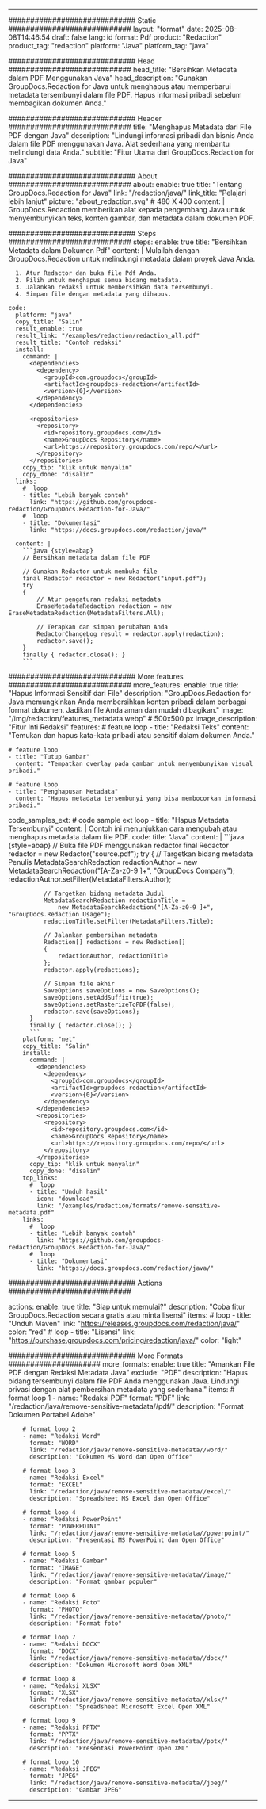 
---
############################# Static ############################
layout: "format"
date:  2025-08-08T14:46:54
draft: false
lang: id
format: Pdf
product: "Redaction"
product_tag: "redaction"
platform: "Java"
platform_tag: "java"

############################# Head ############################
head_title: "Bersihkan Metadata dalam PDF Menggunakan Java"
head_description: "Gunakan GroupDocs.Redaction for Java untuk menghapus atau memperbarui metadata tersembunyi dalam file PDF. Hapus informasi pribadi sebelum membagikan dokumen Anda."

############################# Header ############################
title: "Menghapus Metadata dari File PDF dengan Java" 
description: "Lindungi informasi pribadi dan bisnis Anda dalam file PDF menggunakan Java. Alat sederhana yang membantu melindungi data Anda."
subtitle: "Fitur Utama dari GroupDocs.Redaction for Java" 

############################# About ############################
about:
    enable: true
    title: "Tentang GroupDocs.Redaction for Java"
    link: "/redaction/java/"
    link_title: "Pelajari lebih lanjut"
    picture: "about_redaction.svg" # 480 X 400
    content: |
       GroupDocs.Redaction memberikan alat kepada pengembang Java untuk menyembunyikan teks, konten gambar, dan metadata dalam dokumen PDF.

############################# Steps ############################
steps:
    enable: true
    title: "Bersihkan Metadata dalam Dokumen Pdf"
    content: |
      Mulailah dengan GroupDocs.Redaction untuk melindungi metadata dalam proyek Java Anda.
      
      1. Atur Redactor dan buka file Pdf Anda.
      2. Pilih untuk menghapus semua bidang metadata.
      3. Jalankan redaksi untuk membersihkan data tersembunyi.
      4. Simpan file dengan metadata yang dihapus.
   
    code:
      platform: "java"
      copy_title: "Salin"
      result_enable: true
      result_link: "/examples/redaction/redaction_all.pdf"
      result_title: "Contoh redaksi"
      install:
        command: |
          <dependencies>
            <dependency>
              <groupId>com.groupdocs</groupId>
              <artifactId>groupdocs-redaction</artifactId>
              <version>{0}</version>
            </dependency>
          </dependencies>

          <repositories>
            <repository>
              <id>repository.groupdocs.com</id>
              <name>GroupDocs Repository</name>
              <url>https://repository.groupdocs.com/repo/</url>
            </repository>
          </repositories>
        copy_tip: "klik untuk menyalin"
        copy_done: "disalin"
      links:
        #  loop
        - title: "Lebih banyak contoh"
          link: "https://github.com/groupdocs-redaction/GroupDocs.Redaction-for-Java/"
        #  loop
        - title: "Dokumentasi"
          link: "https://docs.groupdocs.com/redaction/java/"
          
      content: |
        ```java {style=abap}
        // Bersihkan metadata dalam file PDF

        // Gunakan Redactor untuk membuka file
        final Redactor redactor = new Redactor("input.pdf");
        try
        {
            // Atur pengaturan redaksi metadata
            EraseMetadataRedaction redaction = new EraseMetadataRedaction(MetadataFilters.All);

            // Terapkan dan simpan perubahan Anda
            RedactorChangeLog result = redactor.apply(redaction);
            redactor.save();
        }
        finally { redactor.close(); }
        ```            


############################# More features ############################
more_features:
  enable: true
  title: "Hapus Informasi Sensitif dari File"
  description: "GroupDocs.Redaction for Java memungkinkan Anda membersihkan konten pribadi dalam berbagai format dokumen. Jadikan file Anda aman dan mudah dibagikan."
  image: "/img/redaction/features_metadata.webp" # 500x500 px
  image_description: "Fitur Inti Redaksi"
  features:
    # feature loop
    - title: "Redaksi Teks"
      content: "Temukan dan hapus kata-kata pribadi atau sensitif dalam dokumen Anda."

    # feature loop
    - title: "Tutup Gambar"
      content: "Tempatkan overlay pada gambar untuk menyembunyikan visual pribadi."

    # feature loop
    - title: "Penghapusan Metadata"
      content: "Hapus metadata tersembunyi yang bisa membocorkan informasi pribadi."
      
  code_samples_ext:
    # code sample ext loop
    - title: "Hapus Metadata Tersembunyi"
      content: |
        Contoh ini menunjukkan cara mengubah atau menghapus metadata dalam file PDF.
      code:
        title: "Java"
        content: |
          ```java {style=abap}
          //  Buka file PDF menggunakan redactor
          final Redactor redactor = new Redactor("source.pdf");
          try
          {
              // Targetkan bidang metadata Penulis
              MetadataSearchRedaction redactionAuthor = 
                  new MetadataSearchRedaction("[A-Za-z0-9 ]+", "GroupDocs Company");
              redactionAuthor.setFilter(MetadataFilters.Author);

              // Targetkan bidang metadata Judul
              MetadataSearchRedaction redactionTitle = 
                  new MetadataSearchRedaction("[A-Za-z0-9 ]+", "GroupDocs.Redaction Usage");
              redactionTitle.setFilter(MetadataFilters.Title);

              // Jalankan pembersihan metadata
              Redaction[] redactions = new Redaction[]
              {
                  redactionAuthor, redactionTitle
              };
              redactor.apply(redactions);

              // Simpan file akhir
              SaveOptions saveOptions = new SaveOptions();
              saveOptions.setAddSuffix(true);
              saveOptions.setRasterizeToPDF(false);
              redactor.save(saveOptions);
          }
          finally { redactor.close(); }
          ```
        platform: "net"
        copy_title: "Salin"
        install:
          command: |
            <dependencies>
              <dependency>
                <groupId>com.groupdocs</groupId>
                <artifactId>groupdocs-redaction</artifactId>
                <version>{0}</version>
              </dependency>
            </dependencies>
            <repositories>
              <repository>
                <id>repository.groupdocs.com</id>
                <name>GroupDocs Repository</name>
                <url>https://repository.groupdocs.com/repo/</url>
              </repository>
            </repositories>
          copy_tip: "klik untuk menyalin"
          copy_done: "disalin"
        top_links:
          #  loop
          - title: "Unduh hasil"
            icon: "download"
            link: "/examples/redaction/formats/remove-sensitive-metadata.pdf"
        links:
          #  loop
          - title: "Lebih banyak contoh"
            link: "https://github.com/groupdocs-redaction/GroupDocs.Redaction-for-Java/"
          #  loop
          - title: "Dokumentasi"
            link: "https://docs.groupdocs.com/redaction/java/"


############################# Actions ############################

actions:
  enable: true
  title: "Siap untuk memulai?"
  description: "Coba fitur GroupDocs.Redaction secara gratis atau minta lisensi"
  items:
    #  loop
    - title: "Unduh Maven"
      link: "https://releases.groupdocs.com/redaction/java/"
      color: "red"
        #  loop
    - title: "Lisensi"
      link: "https://purchase.groupdocs.com/pricing/redaction/java/"
      color: "light"


############################# More Formats #####################
more_formats:
    enable: true
    title: "Amankan File PDF dengan Redaksi Metadata Java"
    exclude: "PDF"
    description: "Hapus bidang tersembunyi dalam file PDF Anda menggunakan Java. Lindungi privasi dengan alat pembersihan metadata yang sederhana."
    items: 
        # format loop 1
        - name: "Redaksi PDF"
          format: "PDF"
          link: "/redaction/java/remove-sensitive-metadata//pdf/"
          description: "Format Dokumen Portabel Adobe"

        # format loop 2
        - name: "Redaksi Word"
          format: "WORD"
          link: "/redaction/java/remove-sensitive-metadata//word/"
          description: "Dokumen MS Word dan Open Office"
          
        # format loop 3
        - name: "Redaksi Excel"
          format: "EXCEL"
          link: "/redaction/java/remove-sensitive-metadata//excel/"
          description: "Spreadsheet MS Excel dan Open Office"

        # format loop 4
        - name: "Redaksi PowerPoint"
          format: "POWERPOINT"
          link: "/redaction/java/remove-sensitive-metadata//powerpoint/"
          description: "Presentasi MS PowerPoint dan Open Office"

        # format loop 5
        - name: "Redaksi Gambar"
          format: "IMAGE"
          link: "/redaction/java/remove-sensitive-metadata//image/"
          description: "Format gambar populer"

        # format loop 6
        - name: "Redaksi Foto"
          format: "PHOTO"
          link: "/redaction/java/remove-sensitive-metadata//photo/"
          description: "Format foto"

        # format loop 7
        - name: "Redaksi DOCX"
          format: "DOCX"
          link: "/redaction/java/remove-sensitive-metadata//docx/"
          description: "Dokumen Microsoft Word Open XML"
          
        # format loop 8
        - name: "Redaksi XLSX"
          format: "XLSX"
          link: "/redaction/java/remove-sensitive-metadata//xlsx/"
          description: "Spreadsheet Microsoft Excel Open XML"
          
        # format loop 9
        - name: "Redaksi PPTX"
          format: "PPTX"
          link: "/redaction/java/remove-sensitive-metadata//pptx/"
          description: "Presentasi PowerPoint Open XML"

        # format loop 10
        - name: "Redaksi JPEG"
          format: "JPEG"
          link: "/redaction/java/remove-sensitive-metadata//jpeg/"
          description: "Gambar JPEG"


---